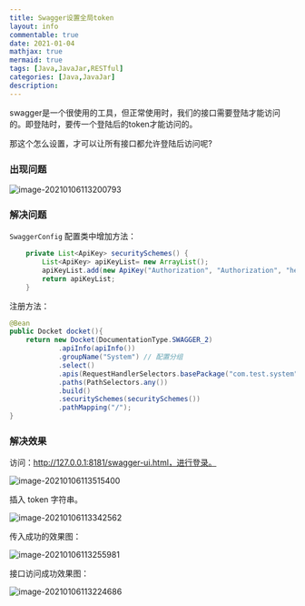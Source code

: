 ```yaml
---
title: Swagger设置全局token
layout: info
commentable: true
date: 2021-01-04
mathjax: true
mermaid: true
tags: [Java,JavaJar,RESTful]
categories: [Java,JavaJar]
description: 
---
```


swagger是一个很使用的工具，但正常使用时，我们的接口需要登陆才能访问的。即登陆时，要传一个登陆后的token才能访问的。 

那这个怎么设置，才可以让所有接口都允许登陆后访问呢?

<!--more-->

### 出现问题

![image-20210106113200793](/images/2021/01/image-20210106113200793.png)

### 解决问题

`SwaggerConfig` 配置类中增加方法：

```java
    private List<ApiKey> securitySchemes() {
        List<ApiKey> apiKeyList= new ArrayList();
        apiKeyList.add(new ApiKey("Authorization", "Authorization", "header"));
        return apiKeyList;
    }
```

注册方法：

```java
@Bean
public Docket docket(){
    return new Docket(DocumentationType.SWAGGER_2)
            .apiInfo(apiInfo())
            .groupName("System") // 配置分组
            .select()
            .apis(RequestHandlerSelectors.basePackage("com.test.system"))
            .paths(PathSelectors.any())
            .build()
            .securitySchemes(securitySchemes())
            .pathMapping("/");
}
```

### 解决效果

访问：http://127.0.0.1:8181/swagger-ui.html，进行登录。

![image-20210106113515400](/images/2021/01/image-20210106113515400.png)

插入 token 字符串。

![image-20210106113342562](/images/2021/01/image-20210106113342562.png)

传入成功的效果图：

![image-20210106113255981](/images/2021/01/image-20210106113255981.png)

接口访问成功效果图：

![image-20210106113224686](/images/2021/01/image-20210106113224686.png)